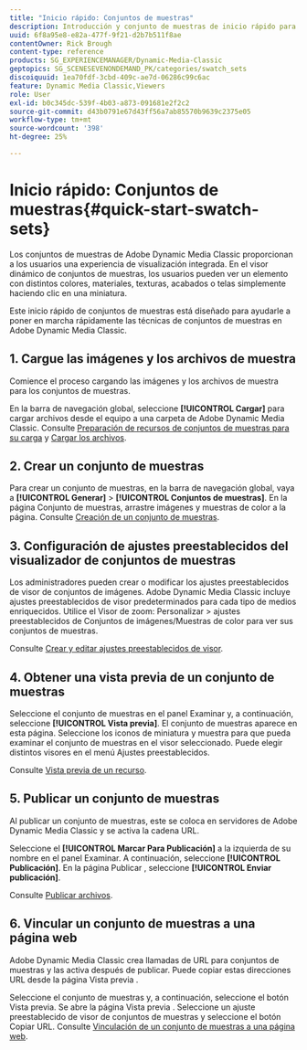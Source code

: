 ```yaml
---
title: "Inicio rápido: Conjuntos de muestras"
description: Introducción y conjunto de muestras de inicio rápido para ayudarle a poner en marcha Adobe Dynamic Media Classic rápidamente.
uuid: 6f8a95e8-e82a-477f-9f21-d2b7b511f8ae
contentOwner: Rick Brough
content-type: reference
products: SG_EXPERIENCEMANAGER/Dynamic-Media-Classic
geptopics: SG_SCENESEVENONDEMAND_PK/categories/swatch_sets
discoiquuid: 1ea70fdf-3cbd-409c-ae7d-06286c99c6ac
feature: Dynamic Media Classic,Viewers
role: User
exl-id: b0c345dc-539f-4b03-a873-091681e2f2c2
source-git-commit: d43b0791e67d43ff56a7ab85570b9639c2375e05
workflow-type: tm+mt
source-wordcount: '398'
ht-degree: 25%

---
```


# Inicio rápido: Conjuntos de muestras{#quick-start-swatch-sets}

Los conjuntos de muestras de Adobe Dynamic Media Classic proporcionan a los usuarios una experiencia de visualización integrada. En el visor dinámico de conjuntos de muestras, los usuarios pueden ver un elemento con distintos colores, materiales, texturas, acabados o telas simplemente haciendo clic en una miniatura.

Este inicio rápido de conjuntos de muestras está diseñado para ayudarle a poner en marcha rápidamente las técnicas de conjuntos de muestras en Adobe Dynamic Media Classic.

## 1. Cargue las imágenes y los archivos de muestra

Comience el proceso cargando las imágenes y los archivos de muestra para los conjuntos de muestras.

En la barra de navegación global, seleccione **[!UICONTROL Cargar]** para cargar archivos desde el equipo a una carpeta de Adobe Dynamic Media Classic. Consulte [Preparación de recursos de conjuntos de muestras para su carga](preparing-swatch-set-assets-upload.md#preparing-swatch-set-assets-for-upload) y [Cargar los archivos](uploading-files.md#uploading-your-files).

## 2. Crear un conjunto de muestras

Para crear un conjunto de muestras, en la barra de navegación global, vaya a **[!UICONTROL Generar]** > **[!UICONTROL Conjuntos de muestras]**. En la página Conjunto de muestras, arrastre imágenes y muestras de color a la página. Consulte [Creación de un conjunto de muestras](creating-swatch-set.md#creating-a-swatch-set).

## 3. Configuración de ajustes preestablecidos del visualizador de conjuntos de muestras

Los administradores pueden crear o modificar los ajustes preestablecidos de visor de conjuntos de imágenes. Adobe Dynamic Media Classic incluye ajustes preestablecidos de visor predeterminados para cada tipo de medios enriquecidos. Utilice el Visor de zoom: Personalizar > ajustes preestablecidos de Conjuntos de imágenes/Muestras de color para ver sus conjuntos de muestras.

Consulte [Crear y editar ajustes preestablecidos de visor](application-setup.md#adding-and-editing-viewer-presets).

## 4. Obtener una vista previa de un conjunto de muestras

Seleccione el conjunto de muestras en el panel Examinar y, a continuación, seleccione **[!UICONTROL Vista previa]**. El conjunto de muestras aparece en esta página. Seleccione los iconos de miniatura y muestra para que pueda examinar el conjunto de muestras en el visor seleccionado. Puede elegir distintos visores en el menú Ajustes preestablecidos.

Consulte [Vista previa de un recurso](previewing-asset.md#previewing-an-asset).

## 5. Publicar un conjunto de muestras

Al publicar un conjunto de muestras, este se coloca en servidores de Adobe Dynamic Media Classic y se activa la cadena URL.

Seleccione el **[!UICONTROL Marcar Para Publicación]** a la izquierda de su nombre en el panel Examinar. A continuación, seleccione **[!UICONTROL Publicación]**. En la página Publicar , seleccione **[!UICONTROL Enviar publicación]**.

Consulte [Publicar archivos](publishing-files.md#publishing-files).

## 6. Vincular un conjunto de muestras a una página web

Adobe Dynamic Media Classic crea llamadas de URL para conjuntos de muestras y las activa después de publicar. Puede copiar estas direcciones URL desde la página Vista previa .

Seleccione el conjunto de muestras y, a continuación, seleccione el botón Vista previa. Se abre la página Vista previa . Seleccione un ajuste preestablecido de visor de conjuntos de muestras y seleccione el botón Copiar URL. Consulte [Vinculación de un conjunto de muestras a una página web](linking-swatch-set-web-page.md#linking-a-swatch-set-to-a-web-page).
